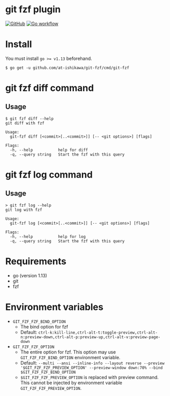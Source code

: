 # git fzf plugin

[![GitHub](https://img.shields.io/github/license/at-ishikawa/git-fzf)](https://github.com/at-ishikawa/git-fzf/blob/master/LICENSE)
[![Go workflow](https://github.com/at-ishikawa/git-fzf/workflows/Go/badge.svg)](https://github.com/at-ishikawa/git-fzf)

# Install
You must install `go >= v1.13` beforehand.
```shell script
$ go get -u github.com/at-ishikawa/git-fzf/cmd/git-fzf
```


# git fzf diff command
## Usage
```shell script
$ git fzf diff --help
git diff with fzf

Usage:
  git-fzf diff [<commit>[..<commit>]] [-- <git options>] [flags]

Flags:
  -h, --help           help for diff
  -q, --query string   Start the fzf with this query
```


# git fzf log command
## Usage
```shell script
> git fzf log --help
git log with fzf

Usage:
  git-fzf log [<commit>[..<commit>]] [-- <git options>] [flags]

Flags:
  -h, --help           help for log
  -q, --query string   Start the fzf with this query
```


# Requirements
* go (version 1.13)
* git
* fzf


# Environment variables
* `GIT_FZF_FZF_BIND_OPTION`
    * The bind option for fzf
    * Default: `ctrl-k:kill-line,ctrl-alt-t:toggle-preview,ctrl-alt-n:preview-down,ctrl-alt-p:preview-up,ctrl-alt-v:preview-page-down`
* `GIT_FZF_FZF_OPTION`
    * The entire option for fzf. This option may use `GIT_FZF_FZF_BIND_OPTION` environment variable.
    * Default: `--multi --ansi --inline-info --layout reverse --preview '$GIT_FZF_FZF_PREVIEW_OPTION' --preview-window down:70% --bind $GIT_FZF_FZF_BIND_OPTION`
    * `$GIT_FZF_FZF_PREVIEW_OPTION` is replaced with preview command. This cannot be injected by environment variable `GIT_FZF_FZF_PREVIEW_OPTION`.
